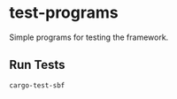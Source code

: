 # test-programs

Simple programs for testing the framework.

## Run Tests

```sh
cargo-test-sbf
```
